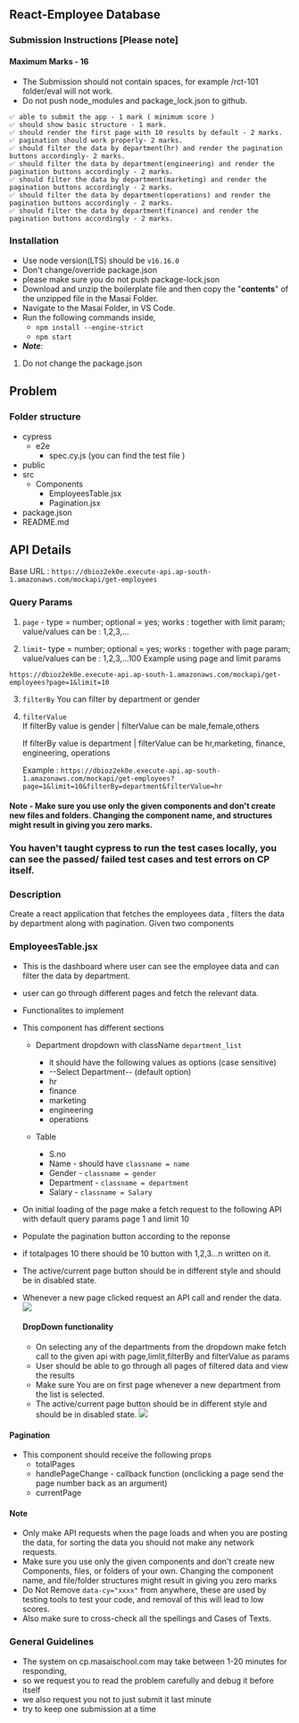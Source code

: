 ## React-Employee Database

### Submission Instructions [Please note]

#### Maximum Marks - 16

- The Submission should not contain spaces, for example /rct-101 folder/eval will not work.
- Do not push node_modules and package_lock.json to github.

```
✅ able to submit the app - 1 mark ( minimum score )
✅ should show basic structure - 1 mark.
✅ should render the first page with 10 results by default - 2 marks.
✅ pagination should work properly- 2 marks.
✅ should filter the data by department(hr) and render the pagination buttons accordingly- 2 marks.
✅ should filter the data by department(engineering) and render the pagination buttons accordingly - 2 marks.
✅ should filter the data by department(marketing) and render the pagination buttons accordingly - 2 marks.
✅ should filter the data by department(operations) and render the pagination buttons accordingly - 2 marks.
✅ should filter the data by department(finance) and render the pagination buttons accordingly - 2 marks.

```

### Installation

- Use node version(LTS) should be `v16.16.0`
- Don't change/override package.json
- please make sure you do not push package-lock.json
- Download and unzip the boilerplate file and then copy the "**contents**" of the unzipped file in the Masai Folder.
- Navigate to the Masai Folder, in VS Code.
- Run the following commands inside,
  - `npm install --engine-strict`
  - `npm start`
- **_Note_**:

1. Do not change the package.json

## Problem

### Folder structure

- cypress
  - e2e
    - spec.cy.js (you can find the test file )
- public
- src
  - Components
    - EmployeesTable.jsx
    - Pagination.jsx
- package.json
- README.md

## API Details

Base URL : `https://dbioz2ek0e.execute-api.ap-south-1.amazonaws.com/mockapi/get-employees`

### Query Params

1. `page` -
   type = number; optional = yes; works : together with limit param; value/values can be : 1,2,3,...

2. `limit`-
   type = number; optional = yes; works : together with page param; value/values can be : 1,2,3,...100
   Example using page and limit params

`https://dbioz2ek0e.execute-api.ap-south-1.amazonaws.com/mockapi/get-employees?page=1&limit=10`

3. `filterBy` You can filter by department or gender

4. `filterValue`  
   If filterBy value is gender | filterValue can be male,female,others

   If filterBy value is department | filterValue can be hr,marketing, finance, engineering, operations

   Example :
   `https://dbioz2ek0e.execute-api.ap-south-1.amazonaws.com/mockapi/get-employees?page=1&limit=10&filterBy=department&filterValue=hr`

#### Note - Make sure you use only the given components and don't create new files and folders. Changing the component name, and structures might result in giving you zero marks.

### You haven't taught cypress to run the test cases locally, you can see the passed/ failed test cases and test errors on CP itself.

### Description

Create a react application that fetches the employees data , filters the data by department along with pagination.
Given two components

### EmployeesTable.jsx

- This is the dashboard where user can see the employee data and can filter the data by department.
- user can go through different pages and fetch the relevant data.
- Functionalites to implement
- This component has different sections

  - Department dropdown with className `department_list`
    - it should have the following values as options (case sensitive)
    - --Select Department-- (default option)
    - hr
    - finance
    - marketing
    - engineering
    - operations

  - Table
    - S.no
    - Name - should have `classname = name`
    - Gender - `classname = gender`
    - Department - `classname = department`
    - Salary - `classname = Salary`
- On initial loading of the page make a fetch request to the following API with default query params page 1 and limit 10
- Populate the pagination button according to the reponse
- if totalpages 10 there should be 10 button with 1,2,3...n written on it.
- The active/current page button should be in different style and should be in disabled state.
- Whenever a new page clicked request an API call and render the data.
  ![](https://i.imgur.com/6Q8AnTs.png)

  #### DropDown functionality

  - On selecting any of the departments from the dropdown make fetch call to the given api with page,limlit,filterBy and filterValue as params
  - User should be able to go through all pages of filtered data and view the results
  - Make sure You are on first page whenever a new department from the list is selected.
  - The active/current page button should be in different style and should be in disabled state.
    ![](https://i.imgur.com/JnlCBo4.jpg)

#### Pagination

- This component should receive the following props
  - totalPages
  - handlePageChange - callback function (onclicking a page send the page number back as an argument)
  - currentPage

#### **Note**

- Only make API requests when the page loads and when you are posting the data, for sorting the data you should not make any network requests.
- Make sure you use only the given components and don't create new Components, files, or folders of your own. Changing the component name, and file/folder structures might result in giving you zero marks
- Do Not Remove `data-cy="xxxx"` from anywhere, these are used by testing tools to test your code, and removal of this will lead to low scores.
- Also make sure to cross-check all the spellings and Cases of Texts.

### General Guidelines

- The system on cp.masaischool.com may take between 1-20 minutes for responding,
- so we request you to read the problem carefully and debug it before itself
- we also request you not to just submit it last minute
- try to keep one submission at a time
